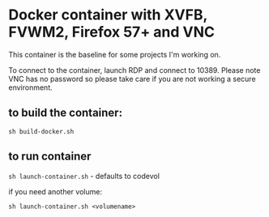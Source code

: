 # Docker container with XVFB, FVWM2, Firefox 57+ and VNC 

This container is the baseline for some projects I'm working on.

To connect to the container, launch RDP and connect to 10389. Please note VNC has no password so please take care if you are not working a secure environment.


## to build the container:

```sh build-docker.sh```



## to run container

```sh launch-container.sh``` - defaults to codevol 


if you need another volume:


```sh launch-container.sh <volumename>```





